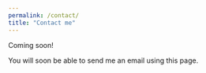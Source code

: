 ```yaml
---
permalink: /contact/
title: "Contact me"
---
```


Coming soon! 

You will soon be able to send me an email using this page.
